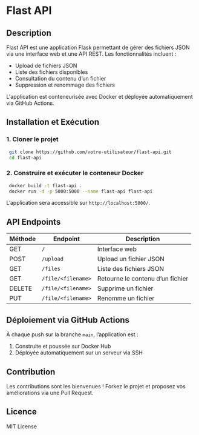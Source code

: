 # Flast API

## Description

Flast API est une application Flask permettant de gérer des fichiers JSON via une interface web et une API REST. Les fonctionnalités incluent :

-   Upload de fichiers JSON
-   Liste des fichiers disponibles
-   Consultation du contenu d’un fichier
-   Suppression et renommage des fichiers

L'application est conteneurisée avec Docker et déployée automatiquement via GitHub Actions.

## Installation et Exécution

### 1. Cloner le projet

```sh
 git clone https://github.com/votre-utilisateur/flast-api.git
 cd flast-api
```

### 2. Construire et exécuter le conteneur Docker

```sh
 docker build -t flast-api .
 docker run -d -p 5000:5000 --name flast-api flast-api
```

L’application sera accessible sur `http://localhost:5000/`.

## API Endpoints

| Méthode | Endpoint           | Description                      |
| ------- | ------------------ | -------------------------------- |
| GET     | `/`                | Interface web                    |
| POST    | `/upload`          | Upload un fichier JSON           |
| GET     | `/files`           | Liste des fichiers JSON          |
| GET     | `/file/<filename>` | Retourne le contenu d’un fichier |
| DELETE  | `/file/<filename>` | Supprime un fichier              |
| PUT     | `/file/<filename>` | Renomme un fichier               |

## Déploiement via GitHub Actions

À chaque push sur la branche `main`, l’application est :

1. Construite et poussée sur Docker Hub
2. Déployée automatiquement sur un serveur via SSH

## Contribution

Les contributions sont les bienvenues ! Forkez le projet et proposez vos améliorations via une Pull Request.

## Licence

MIT License
